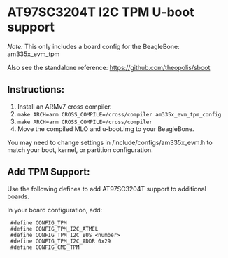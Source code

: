 AT97SC3204T I2C TPM U-boot support
=============================================

*Note:* This only includes a board config for the BeagleBone: am335x_evm_tpm

Also see the standalone reference: https://github.com/theopolis/sboot

## Instructions:

1. Install an ARMv7 cross compiler.
2. `make ARCH=arm CROSS_COMPILE=/cross/compiler am335x_evm_tpm_config`
3. `make ARCH=arm CROSS_COMPILE=/cross/compiler`
4. Move the compiled MLO and u-boot.img to your BeagleBone.

You may need to change settings in /include/configs/am335x_evm.h to 
match your boot, kernel, or partition configuration.

## Add TPM Support:

Use the following defines to add AT97SC3204T support to additional boards.

In your board configuration, add:
```
 #define CONFIG_TPM
 #define CONFIG_TPM_I2C_ATMEL
 #define CONFIG_TPM_I2C_BUS <number>
 #define CONFIG_TPM_I2C_ADDR 0x29
 #define CONFIG_CMD_TPM
```
